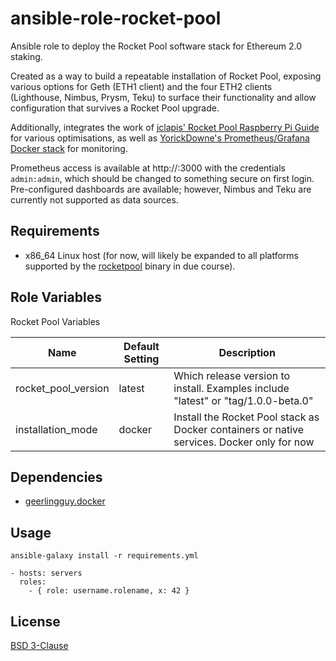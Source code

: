ansible-role-rocket-pool
=========

Ansible role to deploy the Rocket Pool software stack for Ethereum 2.0 staking.

Created as a way to build a repeatable installation of Rocket Pool, exposing various options for Geth (ETH1 client) and the four ETH2 clients (Lighthouse, Nimbus, Prysm, Teku) to surface their functionality and allow configuration that survives a Rocket Pool upgrade.

Additionally, integrates the work of [jclapis' Rocket Pool Raspberry Pi Guide](https://github.com/jclapis/rp-pi-guide) for various optimisations, as well as [YorickDowne's Prometheus/Grafana Docker stack](https://github.com/yorickdowne/grafana-for-rpool) for monitoring.

Prometheus access is available at http://<HOST-IP>:3000 with the credentials `admin:admin`, which should be changed to something secure on first login. Pre-configured dashboards are available; however, Nimbus and Teku are currently not supported as data sources.

Requirements
------------

- x86_64 Linux host (for now, will likely be expanded to all platforms supported by the [rocketpool](https://github.com/rocket-pool/smartnode-install/releases) binary in due course).

Role Variables
--------------

Rocket Pool Variables

| Name  | Default Setting | Description |
| --- | --- | --- |
| rocket_pool_version | latest | Which release version to install. Examples include "latest" or "tag/1.0.0-beta.0"  |
| installation_mode | docker | Install the Rocket Pool stack as Docker containers or native services. Docker only for now  |

Dependencies
------------

- [geerlingguy.docker](https://galaxy.ansible.com/geerlingguy/docker/)

Usage
----------------

```
ansible-galaxy install -r requirements.yml
```

```
- hosts: servers
  roles:
    - { role: username.rolename, x: 42 }
```

License
-------

[BSD 3-Clause](LICENSE)
